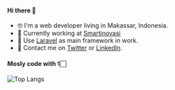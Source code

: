 #### Hi there 👋

- 🤓 I'm a web developer living in Makassar, Indonesia.
- 🔭 Currently working at [Smartinovasi](https://smartinovasi.com)
- 🌱 Use [Laravel](https://laravel.com) as main framework in work.
- 💬 Contact me on [Twitter](https://twitter.com/caesarali_l) or [LinkedIn](https://www.linkedin.com/in/caesar-ali-l-1626ab112/).

#### Mosly code with 👇🏻
![Top Langs](https://github-readme-stats.vercel.app/api/top-langs/?username=caesarali&layout=compact&hide=html&hide_title=true)
